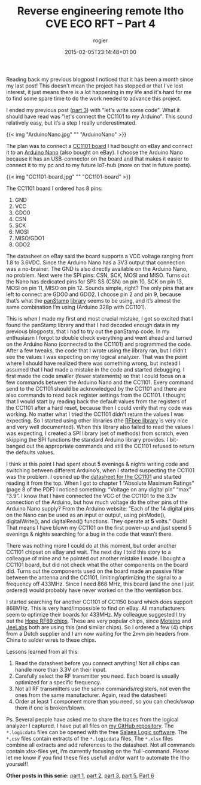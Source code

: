 ﻿---
title: Reverse engineering remote Itho CVE ECO RFT – Part 4
author: rogier
type: post
date: 2015-02-05T23:14:48+01:00
url: /2015/02/05/reverse-engineering-remote-itho-cve-eco-rft-part-4/
commentFolder: 2015-02-05-reverse-engineering-remote-itho-cve-eco-rft-part-4
categories:
- HomeAutomation
tags:
- arduino
- CC1150
- Itho
resources:
- src: ArduinoNano.jpg
  title: ArduinoNano
- src: CC1101-board.jpg
  title: CC1101-board
aliases:
- index.php/2015/02/05/reverse-engineering-remote-itho-cve-eco-rft-part-4/
---
Reading back my previous blogpost I noticed that it has been a month since my last post! This doesn't mean the project has stopped or that I've lost interest, it just means there is a lot happening in my life and it's hard for me to find some spare time to do the work needed to advance this project.

I ended my previous post ([part 3](https://www.progz.nl/blog/2015/01/reverse-engineering-remote-itho-cve-eco-rft-part-3/ "Reverse engineering remote Itho CVE ECO RFT – Part 3")) with "let's write some code". What it should have read was "let's connect the CC1101 to my Arduino". This sound relatively easy, but it’s a step I really underestimated.

{{< img "ArduinoNano.jpg" ""  "ArduinoNano" >}}

The plan was to connect a [CC1101 board](http://r.ebay.com/Pk9ImK) I had bought on eBay and connect it to an [Arduino Nano](http://arduino.cc/en/Main/ArduinoBoardNano) (also bought on eBay). I choose the Arduino Nano because it has an USB-connector on the board and that makes it easier to connect it to my pc and to my future IoT-hub (more on that in future posts).

{{< img "CC1101-board.jpg" ""  "CC1101-board" >}}

The CC1101 board I ordered has 8 pins:

1.  GND
2.  VCC
3.  GDO0
4.  CSN
5.  SCK
6.  MOSI
7.  MISO/GDO1
8.  GDO2

The datasheet on eBay said the board supports a VCC voltage ranging from 1.8 to 3.6VDC. Since the Arduino Nano has a 3V3 output that connection was a no-brainer. The GND is also directly available on the Arduino Nano, no problem. Next were the SPI pins: CSN, SCK, MOSI and MISO. Turns out the Nano has dedicated pins for SPI: SS (CSN) on pin 10, SCK on pin 13, MOSI on pin 11, MISO on pin 12. Sounds simple, right? The only pins that are left to connect are GDO0 and GDO2. I choose pin 2 and pin 9, because that’s what the [panStamp](https://github.com/panStamp/panstamp/wiki/panStamp%20AVR.-Technical%20details) [library](https://github.com/panStamp/panstamp) seems to be using, and it’s almost the same combination I’m using (Arduino 328p with CC1101).

This is when I made my first and most crucial mistake, I got so excited that I found the panStamp library and that I had decoded enough data in my previous blogposts, that I had to try out the panStamp code. In my enthusiasm I forgot to double check everything and went ahead and turned on the Arduino Nano (connected to the CC1101) and programmed the code. After a few tweaks, the code that I wrote using the library ran, but I didn’t see the values I was expecting on my logical analyzer. That was the point where I should have realized there was something wrong, but instead I assumed that I had made a mistake in the code and started debugging. I first made the code smaller (fewer statements) so that I could focus on a few commands between the Arduino Nano and the CC1101. Every command send to the CC1101 should be acknowledged by the CC1101 and there are also commands to read back register settings from the CC1101. I thought that I would start by reading back the default values from the registers of the CC1101 after a hard reset, because then I could verify that my code was working. No matter what I tried the CC1101 didn’t return the values I was expecting. So I started using other libraries (the [RFbee library](https://code.google.com/p/rfbee/source/browse/branches/#branches%2Fv2.0%2FRFBee) is very nice and very well documented). When this library also failed to read the values I was expecting, I created a SPI library (set of methods) from scratch, even skipping the SPI functions the standard Arduino library provides. I bit-banged out the appropriate commands and still the CC1101 refused to return the defaults values.

I think at this point I had spent about 5 evenings & nights writing code and switching between different Arduino’s, when I started suspecting the CC1101 was the problem. I opened up the [datasheet for the CC1101](http://www.ti.com/lit/ds/symlink/cc1101.pdf) and started reading it from the top. When I got to chapter 1 “Absolute Maximum Ratings” (page 8 of the PDF) I noticed something: “Voltage on any digital pin” “max” “3.9”. I know that I have connected the VCC of the CC1101 to the 3.3v connection of the Arduino, but how much voltage do the other pins of the Arduino Nano supply? From the Arduino website: “Each of the 14 digital pins on the Nano can be used as an input or output, using pinMode(), digitalWrite(), and digitalRead() functions. They operate at **5** volts.” Ouch! That means I have blown my CC1101 on the first power-up and just spend 5 evenings & nights searching for a bug in the code that wasn’t there.

There was nothing more I could do at this moment, but order another CC1101 chipset on eBay and wait. The next day I told this story to a colleague of mine and he pointed out another mistake I made. I bought a CC1101 board, but did not check what the other components on the board did. Turns out the components used on the board made an passive filter between the antenna and the CC1101, limiting/optimizing the signal to a frequency off 433MHz. Since I need 868 MHz, this board (and the one I just ordered) would probably have never worked on the Itho ventilation box.

I started searching for another CC1101 of CC1150 board which does support 868MHz. This is very hard/impossible to find on eBay. All manufacturers seem to optimize their boards for 433MHz. My colleague suggested I try out the [Hope RF69 chips](http://www.hoperf.com/upload/rfchip/RF69-V1.2.pdf). These are very popular chips, since [Moteino](http://lowpowerlab.com/moteino/) and [JeeLabs](http://jeelabs.org/) both are using this (and similar chips). So I ordered a few (4) chips from a Dutch supplier and I am now waiting for the 2mm pin headers from China to solder wires to these chips.

Lessons learned from all this:


1.  Read the datasheet before you connect anything! Not all chips can handle more than 3.3V on their input.
2.  Carefully select the RF transmitter you need. Each board is usually optimized for a specific frequency.
3.  Not all RF transmitters use the same commands/registers, not even the ones from the same manufacturer. Again, read the datasheet!
4.  Order at least 1 component more than you need, so you can check/swap them if one is broken/blown.

Ps. Several people have asked me to share the traces from the logical analyzer I captured. I have put all files on [my GitHub repository](https://github.com/xs4free/Itho-library/tree/master/Logical-Analyzer-traces).
The `*.logicdata` files can be opened with the free [Salaea Logic software](https://www.saleae.com/downloads). The `*.csv` files contain extracts of the `*.logicdata` files. The `*.xlsx` files combine all extracts and add references to the datasheet. Not all commands contain xlsx-files yet, I’m currently focusing on the ‘full’-command. Please let me know if you find these files usefull and/or want to automate the Itho yourself!

**Other posts in this serie:** [part 1](http://www.progz.nl/blog/index.php/2014/12/reverse-engineering-remote-itho-cve-eco-rft-part-1/ "Reverse engineering remote Itho CVE ECO RFT – Part 1"), [part 2](http://www.progz.nl/blog/index.php/2014/12/reverse-engineering-remote-itho-cve-eco-rft-part-2/ "Reverse engineering remote Itho CVE ECO RFT – Part 2"), [part 3](http://www.progz.nl/blog/index.php/2015/01/reverse-engineering-remote-itho-cve-eco-rft-part-3/ "Reverse engineering remote Itho CVE ECO RFT – Part 3"), [part 5](http://www.progz.nl/blog/index.php/2015/02/reverse-engineering-remote-itho-cve-eco-rft-part-5/ "Reverse engineering remote Itho CVE ECO RFT – Part 5"), [Part 6](http://www.progz.nl/blog/index.php/2015/05/reverse-engineering-remote-itho-cve-eco-rft-part-6/)
